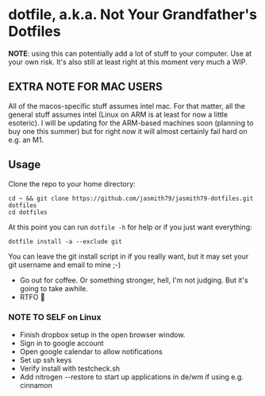 # dotfile, a.k.a. Not Your Grandfather's Dotfiles

**NOTE**: using this can potentially add a lot of stuff to your computer. Use at your own risk. It's also still at least right at this moment very much a WIP.

## **EXTRA NOTE FOR MAC USERS**

All of the macos-specific stuff assumes intel mac. For that matter, all the general stuff assumes intel (Linux on ARM is at least for now a little esoteric). I will be updating for the ARM-based machines soon (planning to buy one this summer) but for right now it will almost certainly fail hard on e.g. an M1.

## Usage

Clone the repo to your home directory:

```shell
cd ~ && git clone https://github.com/jasmith79/jasmith79-dotfiles.git dotfiles
cd dotfiles
```

At this point you can run `dotfile -h` for help or if you just want everything:

```shell
dotfile install -a --exclude git
```

You can leave the git install script in if you really want, but it may set your git username and email to mine ;-)

* Go out for coffee. Or something stronger, hell, I'm not judging. But it's going to take awhile.
* RTFO 🤘

### NOTE TO SELF on Linux

* Finish dropbox setup in the open browser window.
* Sign in to google account
* Open google calendar to allow notifications
* Set up ssh keys
* Verify install with testcheck.sh
* Add nitrogen --restore to start up applications in de/wm if using e.g. cinnamon
